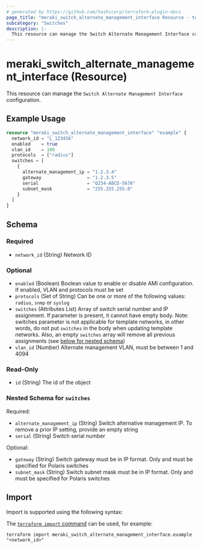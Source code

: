 ```yaml
---
# generated by https://github.com/hashicorp/terraform-plugin-docs
page_title: "meraki_switch_alternate_management_interface Resource - terraform-provider-meraki"
subcategory: "Switches"
description: |-
  This resource can manage the Switch Alternate Management Interface configuration.
---
```


# meraki_switch_alternate_management_interface (Resource)

This resource can manage the `Switch Alternate Management Interface` configuration.

## Example Usage

```terraform
resource "meraki_switch_alternate_management_interface" "example" {
  network_id = "L_123456"
  enabled    = true
  vlan_id    = 100
  protocols  = ["radius"]
  switches = [
    {
      alternate_management_ip = "1.2.3.4"
      gateway                 = "1.2.3.5"
      serial                  = "Q234-ABCD-5678"
      subnet_mask             = "255.255.255.0"
    }
  ]
}
```

<!-- schema generated by tfplugindocs -->
## Schema

### Required

- `network_id` (String) Network ID

### Optional

- `enabled` (Boolean) Boolean value to enable or disable AMI configuration. If enabled, VLAN and protocols must be set
- `protocols` (Set of String) Can be one or more of the following values: `radius`, `snmp` or `syslog`
- `switches` (Attributes List) Array of switch serial number and IP assignment. If parameter is present, it cannot have empty body. Note: switches parameter is not applicable for template networks, in other words, do not put `switches` in the body when updating template networks. Also, an empty `switches` array will remove all previous assignments (see [below for nested schema](#nestedatt--switches))
- `vlan_id` (Number) Alternate management VLAN, must be between 1 and 4094

### Read-Only

- `id` (String) The id of the object

<a id="nestedatt--switches"></a>
### Nested Schema for `switches`

Required:

- `alternate_management_ip` (String) Switch alternative management IP. To remove a prior IP setting, provide an empty string
- `serial` (String) Switch serial number

Optional:

- `gateway` (String) Switch gateway must be in IP format. Only and must be specified for Polaris switches
- `subnet_mask` (String) Switch subnet mask must be in IP format. Only and must be specified for Polaris switches

## Import

Import is supported using the following syntax:

The [`terraform import` command](https://developer.hashicorp.com/terraform/cli/commands/import) can be used, for example:

```shell
terraform import meraki_switch_alternate_management_interface.example "<network_id>"
```
